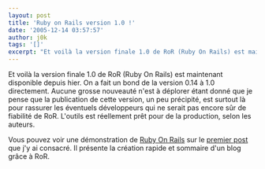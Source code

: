 ```yaml
---
layout: post
title: 'Ruby on Rails version 1.0 !'
date: '2005-12-14 03:57:57'
author: j0k
tags: '[]'
excerpt: "Et voilà la version finale 1.0 de RoR (Ruby On Rails) est maintenant disponible depuis hier. On a fait un bond de la version 0.14 à 1.0 directement.     \nAucune grosse nouveauté n'est à déplorer étant donné que je pense que la publication de cette version, un peu précipité, est surtout là pour rassurer les éventuels développeurs qui ne serait pas encore sûr de      …"
---
```


Et voilà la version finale 1.0 de RoR (Ruby On Rails) est maintenant disponible depuis hier. On a fait un bond de la version 0.14 à 1.0 directement.
Aucune grosse nouveauté n'est à déplorer étant donné que je pense que la publication de cette version, un peu précipité, est surtout là pour rassurer les éventuels développeurs qui ne serait pas encore sûr de fiabilité de RoR. L'outils est réellement prêt pour de la production, selon les auteurs.

Vous pouvez voir une démonstration de [Ruby On Rails](http://www.rubyonrails.com/) sur le [premier post](http://www.j0k3r.net/news-ror-ruby-on-rails-863.html) que j'y ai consacré. Il présente la création rapide et sommaire d'un blog grâce à RoR.
